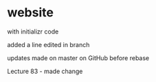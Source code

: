# website
with initializr code

added a line
edited in branch

updates made on master on GitHub before rebase

Lecture 83 - made change